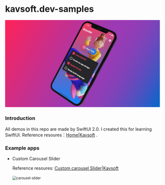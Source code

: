 # kavsoft.dev-samples

<img src="Screenshots/swiftui-badge.jpg" style="zoom:80%;" />

 

### Introduction

All demos in this repo are made by SwiftUI 2.0. I created this for learning SwiftUI. Reference resoures：[Home|Kavsoft](https://kavsoft.dev) .

### Example apps

- Custom Carousel Slider

  Reference resoures: [Custom carousel Slider|Kavsoft](https://kavsoft.dev/SwiftUI_2.0/Custom_Carousel_Slider)

  <img src="Screenshots/custom-carousel-slider.gif" alt="carousel-slider" style="zoom:80%;" />

  



















